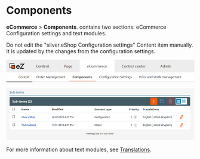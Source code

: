 # Components

**eCommerce** > **Components**. contains two sections: eCommerce Configuration settings and text modules.

Do not edit the "silver.eShop Configuration settings" Content item manually.
It is updated by the changes from the configuration settings.

![](img/components_menu.png)

![](img/components_items.png)

For more information about text modules, see [Translations](translations.md).
